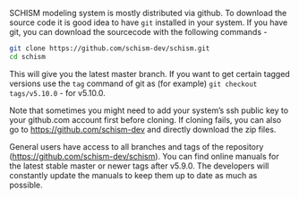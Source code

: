 SCHISM modeling system is mostly distributed via github. To download the source code it is good idea to have `git` installed in your system. If you have git, you can download the sourcecode with the following commands - 

```bash
git clone https://github.com/schism-dev/schism.git
cd schism
```

This will give you the latest master branch. If you want to get certain tagged versions use the `tag` command of git as (for example) `git checkout tags/v5.10.0` - for v5.10.0.

Note that sometimes you might need to add your system’s ssh public key to your github.com account first before cloning. 
If cloning fails, you can also go to https://github.com/schism-dev and directly download the zip files.

General users have access to all branches and tags  of the repository (https://github.com/schism-dev/schism). You can find online manuals for the latest stable
 master or newer tags after v5.9.0. The developers will constantly update the manuals to keep them up to date as much as possible. 

